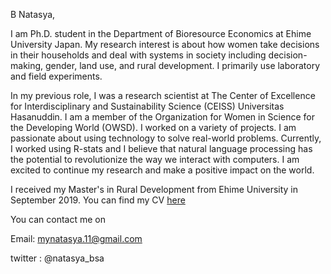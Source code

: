 B Natasya, 

I am Ph.D. student in the Department of Bioresource Economics at Ehime University Japan. 
My research interest is about how women take decisions in their households and deal with systems in society including decision-making, gender, land use, and rural development. 
I primarily use laboratory and field experiments. 

In my previous role, I was a research scientist at 
The Center of Excellence for Interdisciplinary and Sustainability Science (CEISS) Universitas Hasanuddin. I am a member of the Organization for Women in Science for the Developing World (OWSD). 
I worked on a variety of projects. 
I am passionate about using technology to solve real-world problems. Currently, I worked using R-stats and 
I believe that natural language processing has the potential to revolutionize the way we interact with computers. 
I am excited to continue my research and make a positive impact on the world.

I received my Master's in Rural Development from Ehime University in September 2019. 
You can find my CV [here](https://github.com/mynatasya11/mynatasya11/files/11778571/here.pdf)

You can contact me on 

Email: mynatasya.11@gmail.com

twitter : @natasya_bsa


<!---
mynatasya11/mynatasya11 is a ✨ special ✨ repository because its `README.md` (this file) appears on your GitHub profile.
You can click the Preview link to take a look at your changes.
--->

